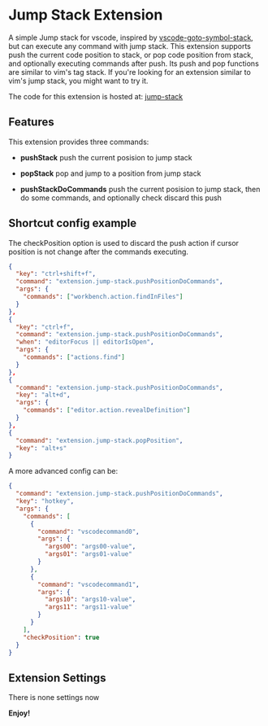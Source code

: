 # Jump Stack Extension

A simple Jump stack for vscode, inspired by [vscode-goto-symbol-stack](https://github.com/miconda/vscode-goto-symbol-stack), but can execute any command with jump stack.
This extension supports push the current code position to stack, or pop code position from stack, and optionally executing commands after push. Its push and pop functions are similar to vim's tag stack. If you're looking for an extension similar to vim's jump stack, you might want to try it.

The code for this extension is hosted at:
[jump-stack](https://github.com/gngshn/jump-stack)

## Features

This extension provides three commands:

- **pushStack** push the current posision to jump stack

- **popStack** pop and jump to a position from jump stack

- **pushStackDoCommands** push the current posision to jump stack, then do some commands, and optionally check discard this push

## Shortcut config example

The checkPosition option is used to discard the push action if cursor position is not change after the commands executing.

```json
{
  "key": "ctrl+shift+f",
  "command": "extension.jump-stack.pushPositionDoCommands",
  "args": {
    "commands": ["workbench.action.findInFiles"]
  }
},
{
  "key": "ctrl+f",
  "command": "extension.jump-stack.pushPositionDoCommands",
  "when": "editorFocus || editorIsOpen",
  "args": {
    "commands": ["actions.find"]
  }
},
{
  "command": "extension.jump-stack.pushPositionDoCommands",
  "key": "alt+d",
  "args": {
    "commands": ["editor.action.revealDefinition"]
  }
},
{
  "command": "extension.jump-stack.popPosition",
  "key": "alt+s"
}
```

A more advanced config can be:

```json
{
  "command": "extension.jump-stack.pushPositionDoCommands",
  "key": "hotkey",
  "args": {
    "commands": [
      {
        "command": "vscodecommand0",
        "args": {
          "args00": "args00-value",
          "args01": "args01-value"
        }
      },
      {
        "command": "vscodecommand1",
        "args": {
          "args10": "args10-value",
          "args11": "args11-value"
        }
      }
    ],
    "checkPosition": true
  }
}
```

## Extension Settings

There is none settings now

**Enjoy!**
